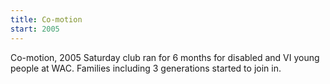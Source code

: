 ```yaml
---
title: Co-motion
start: 2005
---
```


Co-motion, 2005 Saturday club ran for 6 months for disabled and VI young people at WAC. Families including 3 generations started to join in.
